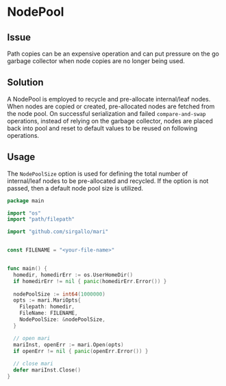 # NodePool


## Issue

Path copies can be an expensive operation and can put pressure on the go garbage collector when node copies are no longer being used.


## Solution

A NodePool is employed to recycle and pre-allocate internal/leaf nodes. When nodes are copied or created, pre-allocated nodes are fetched from the node pool. On successful serialization and failed `compare-and-swap` operations, instead of relying on the garbage collector, nodes are placed back into pool and reset to default values to be reused on following operations.


## Usage

The `NodePoolSize` option is used for defining the total number of internal/leaf nodes to be pre-allocated and recycled. If the option is not passed, then a default node pool size is utilized.
```go
package main

import "os"
import "path/filepath"

import "github.com/sirgallo/mari"


const FILENAME = "<your-file-name>"


func main() {
  homedir, homedirErr := os.UserHomeDir()
  if homedirErr != nil { panic(homedirErr.Error()) }
  
  nodePoolSize := int64(1000000)
  opts := mari.MariOpts{ 
    Filepath: homedir,
    FileName: FILENAME,
    NodePoolSize: &nodePoolSize,
  }

  // open mari
  mariInst, openErr := mari.Open(opts)
  if openErr != nil { panic(openErr.Error()) }
  
  // close mari
  defer mariInst.Close()
}
```